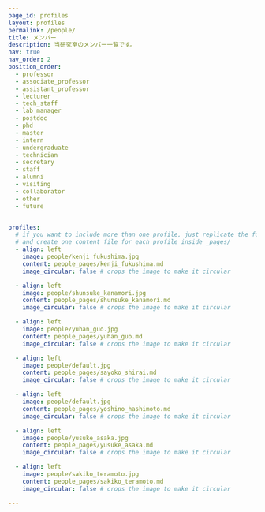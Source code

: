 ```yaml
---
page_id: profiles
layout: profiles
permalink: /people/
title: メンバー
description: 当研究室のメンバー一覧です。
nav: true
nav_order: 2
position_order:
  - professor
  - associate_professor
  - assistant_professor
  - lecturer
  - tech_staff
  - lab_manager
  - postdoc
  - phd
  - master
  - intern
  - undergraduate
  - technician
  - secretary
  - staff
  - alumni
  - visiting
  - collaborator
  - other
  - future


profiles:
  # if you want to include more than one profile, just replicate the following block
  # and create one content file for each profile inside _pages/
  - align: left
    image: people/kenji_fukushima.jpg
    content: people_pages/kenji_fukushima.md
    image_circular: false # crops the image to make it circular

  - align: left
    image: people/shunsuke_kanamori.jpg
    content: people_pages/shunsuke_kanamori.md
    image_circular: false # crops the image to make it circular

  - align: left
    image: people/yuhan_guo.jpg
    content: people_pages/yuhan_guo.md
    image_circular: false # crops the image to make it circular

  - align: left
    image: people/default.jpg
    content: people_pages/sayoko_shirai.md
    image_circular: false # crops the image to make it circular

  - align: left
    image: people/default.jpg
    content: people_pages/yoshino_hashimoto.md
    image_circular: false # crops the image to make it circular

  - align: left
    image: people/yusuke_asaka.jpg
    content: people_pages/yusuke_asaka.md
    image_circular: false # crops the image to make it circular

  - align: left
    image: people/sakiko_teramoto.jpg
    content: people_pages/sakiko_teramoto.md
    image_circular: false # crops the image to make it circular

---
```

<!--profiles:
  # if you want to include more than one profile, just replicate the following block
  # and create one content file for each profile inside _pages/
  - align: left
    image: /assets/img/people/kenji_fukushima.jpg
    content: kenji_fukushima.md
    image_circular: false # crops the image to make it circular
    more_info: >
      <p>555 your office number</p>
      <p>123 your address street</p>
      <p>Your City, State 12345</p>
---
